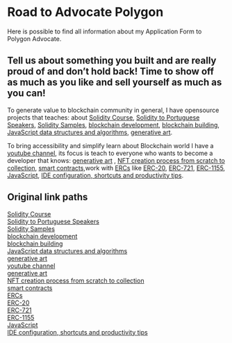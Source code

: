 # Road to Advocate Polygon
Here is possible to find all information about my Application Form to Polygon Advocate. 

## Tell us about something you built and are really proud of and don’t hold back! Time to show off as much as you like and sell yourself as much as you can!

To generate value to blockchain community in general, I have opensource projects that teaches: about [Solidity Course](https://t.ly/Kzs2T), [Solidity to Portuguese Speakers](https://t.ly/Rg2gi), [Solidity Samples](https://t.ly/2fRMN), [blockchain development](https://t.ly/G3IYa), [blockchain building](https://t.ly/Fvgvc), [JavaScript data structures and algorithms](https://t.ly/BQSj8), [generative art](https://t.ly/HQLkH).     

To bring accessibility and simplify learn about Blockchain world I have a [youtube channel](https://t.ly/J8rC8), its focus is teach to everyone who wants to become a developer that knows: [generative art](https://t.ly/4pevV) , [NFT creation process from scratch to collection](https://t.ly/mV8M4), [smart contracts](https://t.ly/hqrP6),work with [ERCs](https://t.ly/1UdvQ) like [ERC-20](https://t.ly/xDJ4m), [ERC-721](https://t.ly/Q-08m), [ERC-1155](https://t.ly/PuPve), [JavaScript](https://t.ly/m7Nud), [IDE configuration, shortcuts and productivity tips](https://t.ly/lYgV_).

## Original link paths
[Solidity Course](https://github.com/juancolchete/SolidityCourse)  
[Solidity to Portuguese Speakers](https://github.com/juancolchete/BlockchainBR)  
[Solidity Samples](https://github.com/juancolchete/SoliditySamples)  
[blockchain development](https://github.com/juancolchete/BlockchainDeveloper)  
[blockchain building](https://github.com/juancolchete/BlockchainBuilder)  
[JavaScript data structures and algorithms](https://github.com/juancolchete/javascriptADS)  
[generative art](https://github.com/juancolchete/furnitureDegen)  
[youtube channel](https://www.youtube.com/channel/UCgZB7eGBo6sKBwRfSzCQoJg)  
[generative art](https://www.youtube.com/playlist?list=PLbWtSW17vSe7XZpm6YCYlVk929Jvd4M96&index=1)  
[NFT creation process from scratch to collection](https://www.youtube.com/playlist?list=PLbWtSW17vSe7cOVhuc60dtL49ZTdnUapp)  
[smart contracts](https://www.youtube.com/playlist?list=PLbWtSW17vSe7C6bKGt7_4nyhFkCEIOKQ1)  
[ERCs](https://www.youtube.com/playlist?list=PLbWtSW17vSe5fAdak7U1eo7nh2uFpyCZW)  
[ERC-20](https://www.youtube.com/watch?v=ok47yukGLYQ&list=PLbWtSW17vSe5fAdak7U1eo7nh2uFpyCZW&index=1)  
[ERC-721](https://www.youtube.com/watch?v=5vkvKFDlZDk&list=PLbWtSW17vSe5fAdak7U1eo7nh2uFpyCZW&index=3)  
[ERC-1155](https://www.youtube.com/watch?v=YgdY1SH1yXs&list=PLbWtSW17vSe5fAdak7U1eo7nh2uFpyCZW&index=5)  
[JavaScript](https://www.youtube.com/playlist?list=PLbWtSW17vSe4ppzFhcxBJutuOQ-F8hJDh)  
[IDE configuration, shortcuts and productivity tips](https://www.youtube.com/playlist?list=PLbWtSW17vSe5cA8y2BVpGKxZIbqCEZoYP)  
